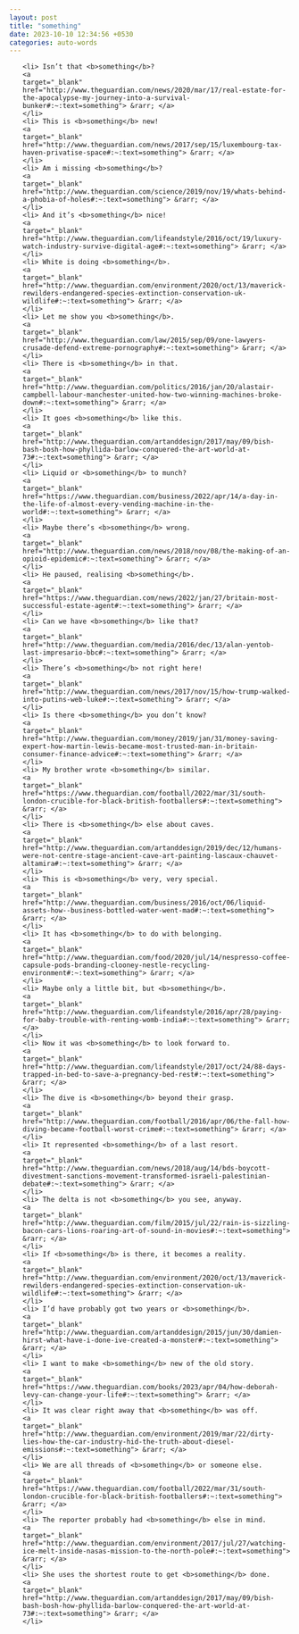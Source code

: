 ```yaml
---
layout: post
title: "something"
date: 2023-10-10 12:34:56 +0530
categories: auto-words
---
```

<ol>

    <li> Isn’t that <b>something</b>?
    <a 
    target="_blank" 
    href="http://www.theguardian.com/news/2020/mar/17/real-estate-for-the-apocalypse-my-journey-into-a-survival-bunker#:~:text=something"> &rarr; </a>
    </li>
    <li> This is <b>something</b> new!
    <a 
    target="_blank" 
    href="http://www.theguardian.com/news/2017/sep/15/luxembourg-tax-haven-privatise-space#:~:text=something"> &rarr; </a>
    </li>
    <li> Am i missing <b>something</b>?
    <a 
    target="_blank" 
    href="http://www.theguardian.com/science/2019/nov/19/whats-behind-a-phobia-of-holes#:~:text=something"> &rarr; </a>
    </li>
    <li> And it’s <b>something</b> nice!
    <a 
    target="_blank" 
    href="http://www.theguardian.com/lifeandstyle/2016/oct/19/luxury-watch-industry-survive-digital-age#:~:text=something"> &rarr; </a>
    </li>
    <li> White is doing <b>something</b>.
    <a 
    target="_blank" 
    href="http://www.theguardian.com/environment/2020/oct/13/maverick-rewilders-endangered-species-extinction-conservation-uk-wildlife#:~:text=something"> &rarr; </a>
    </li>
    <li> Let me show you <b>something</b>.
    <a 
    target="_blank" 
    href="http://www.theguardian.com/law/2015/sep/09/one-lawyers-crusade-defend-extreme-pornography#:~:text=something"> &rarr; </a>
    </li>
    <li> There is <b>something</b> in that.
    <a 
    target="_blank" 
    href="http://www.theguardian.com/politics/2016/jan/20/alastair-campbell-labour-manchester-united-how-two-winning-machines-broke-down#:~:text=something"> &rarr; </a>
    </li>
    <li> It goes <b>something</b> like this.
    <a 
    target="_blank" 
    href="http://www.theguardian.com/artanddesign/2017/may/09/bish-bash-bosh-how-phyllida-barlow-conquered-the-art-world-at-73#:~:text=something"> &rarr; </a>
    </li>
    <li> Liquid or <b>something</b> to munch?
    <a 
    target="_blank" 
    href="https://www.theguardian.com/business/2022/apr/14/a-day-in-the-life-of-almost-every-vending-machine-in-the-world#:~:text=something"> &rarr; </a>
    </li>
    <li> Maybe there’s <b>something</b> wrong.
    <a 
    target="_blank" 
    href="http://www.theguardian.com/news/2018/nov/08/the-making-of-an-opioid-epidemic#:~:text=something"> &rarr; </a>
    </li>
    <li> He paused, realising <b>something</b>.
    <a 
    target="_blank" 
    href="https://www.theguardian.com/news/2022/jan/27/britain-most-successful-estate-agent#:~:text=something"> &rarr; </a>
    </li>
    <li> Can we have <b>something</b> like that?
    <a 
    target="_blank" 
    href="http://www.theguardian.com/media/2016/dec/13/alan-yentob-last-impresario-bbc#:~:text=something"> &rarr; </a>
    </li>
    <li> There’s <b>something</b> not right here!
    <a 
    target="_blank" 
    href="http://www.theguardian.com/news/2017/nov/15/how-trump-walked-into-putins-web-luke#:~:text=something"> &rarr; </a>
    </li>
    <li> Is there <b>something</b> you don’t know?
    <a 
    target="_blank" 
    href="http://www.theguardian.com/money/2019/jan/31/money-saving-expert-how-martin-lewis-became-most-trusted-man-in-britain-consumer-finance-advice#:~:text=something"> &rarr; </a>
    </li>
    <li> My brother wrote <b>something</b> similar.
    <a 
    target="_blank" 
    href="https://www.theguardian.com/football/2022/mar/31/south-london-crucible-for-black-british-footballers#:~:text=something"> &rarr; </a>
    </li>
    <li> There is <b>something</b> else about caves.
    <a 
    target="_blank" 
    href="http://www.theguardian.com/artanddesign/2019/dec/12/humans-were-not-centre-stage-ancient-cave-art-painting-lascaux-chauvet-altamira#:~:text=something"> &rarr; </a>
    </li>
    <li> This is <b>something</b> very, very special.
    <a 
    target="_blank" 
    href="http://www.theguardian.com/business/2016/oct/06/liquid-assets-how--business-bottled-water-went-mad#:~:text=something"> &rarr; </a>
    </li>
    <li> It has <b>something</b> to do with belonging.
    <a 
    target="_blank" 
    href="http://www.theguardian.com/food/2020/jul/14/nespresso-coffee-capsule-pods-branding-clooney-nestle-recycling-environment#:~:text=something"> &rarr; </a>
    </li>
    <li> Maybe only a little bit, but <b>something</b>.
    <a 
    target="_blank" 
    href="http://www.theguardian.com/lifeandstyle/2016/apr/28/paying-for-baby-trouble-with-renting-womb-india#:~:text=something"> &rarr; </a>
    </li>
    <li> Now it was <b>something</b> to look forward to.
    <a 
    target="_blank" 
    href="http://www.theguardian.com/lifeandstyle/2017/oct/24/88-days-trapped-in-bed-to-save-a-pregnancy-bed-rest#:~:text=something"> &rarr; </a>
    </li>
    <li> The dive is <b>something</b> beyond their grasp.
    <a 
    target="_blank" 
    href="http://www.theguardian.com/football/2016/apr/06/the-fall-how-diving-became-football-worst-crime#:~:text=something"> &rarr; </a>
    </li>
    <li> It represented <b>something</b> of a last resort.
    <a 
    target="_blank" 
    href="http://www.theguardian.com/news/2018/aug/14/bds-boycott-divestment-sanctions-movement-transformed-israeli-palestinian-debate#:~:text=something"> &rarr; </a>
    </li>
    <li> The delta is not <b>something</b> you see, anyway.
    <a 
    target="_blank" 
    href="http://www.theguardian.com/film/2015/jul/22/rain-is-sizzling-bacon-cars-lions-roaring-art-of-sound-in-movies#:~:text=something"> &rarr; </a>
    </li>
    <li> If <b>something</b> is there, it becomes a reality.
    <a 
    target="_blank" 
    href="http://www.theguardian.com/environment/2020/oct/13/maverick-rewilders-endangered-species-extinction-conservation-uk-wildlife#:~:text=something"> &rarr; </a>
    </li>
    <li> I’d have probably got two years or <b>something</b>.
    <a 
    target="_blank" 
    href="http://www.theguardian.com/artanddesign/2015/jun/30/damien-hirst-what-have-i-done-ive-created-a-monster#:~:text=something"> &rarr; </a>
    </li>
    <li> I want to make <b>something</b> new of the old story.
    <a 
    target="_blank" 
    href="https://www.theguardian.com/books/2023/apr/04/how-deborah-levy-can-change-your-life#:~:text=something"> &rarr; </a>
    </li>
    <li> It was clear right away that <b>something</b> was off.
    <a 
    target="_blank" 
    href="http://www.theguardian.com/environment/2019/mar/22/dirty-lies-how-the-car-industry-hid-the-truth-about-diesel-emissions#:~:text=something"> &rarr; </a>
    </li>
    <li> We are all threads of <b>something</b> or someone else.
    <a 
    target="_blank" 
    href="https://www.theguardian.com/football/2022/mar/31/south-london-crucible-for-black-british-footballers#:~:text=something"> &rarr; </a>
    </li>
    <li> The reporter probably had <b>something</b> else in mind.
    <a 
    target="_blank" 
    href="http://www.theguardian.com/environment/2017/jul/27/watching-ice-melt-inside-nasas-mission-to-the-north-pole#:~:text=something"> &rarr; </a>
    </li>
    <li> She uses the shortest route to get <b>something</b> done.
    <a 
    target="_blank" 
    href="http://www.theguardian.com/artanddesign/2017/may/09/bish-bash-bosh-how-phyllida-barlow-conquered-the-art-world-at-73#:~:text=something"> &rarr; </a>
    </li>